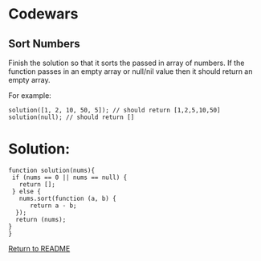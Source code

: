 # Codewars

## Sort Numbers

Finish the solution so that it sorts the passed in array of numbers. If the function passes in an empty array or null/nil value then it should return an empty array.

For example:
```
solution([1, 2, 10, 50, 5]); // should return [1,2,5,10,50]
solution(null); // should return []
```
# Solution:
```
function solution(nums){
 if (nums == 0 || nums == null) {
   return [];
 } else {  
   nums.sort(function (a, b) {
      return a - b;
  });
  return (nums);
}
}
```
[Return to README](/README.md)